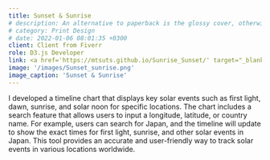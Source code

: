```yaml
---
title: Sunset & Sunrise
# description: An alternative to paperback is the glossy cover, otherwise known as a dust cover, found on magazines, and comic books.
# category: Print Design
# date: 2022-01-06 08:01:35 +0300
client: Client from Fiverr
role: D3.js Developer
link: <a href='https://mtsuts.github.io/Sunrise_Sunset/' target="_blank"> Sunset & Sunrise</a>
image: '/images/Sunset_sunrise.png'
image_caption: 'Sunset & Sunrise'
---
```

I developed a timeline chart that displays key solar events such as first light, dawn, sunrise, and solar noon for specific locations. The chart includes a search feature that allows users to input a longitude, latitude, or country name. For example, users can search for Japan, and the timeline will update to show the exact times for first light, sunrise, and other solar events in Japan. This tool provides an accurate and user-friendly way to track solar events in various locations worldwide.